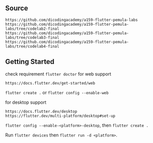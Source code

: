 ## Source
```
https://github.com/dicodingacademy/a159-flutter-pemula-labs
https://github.com/dicodingacademy/a159-flutter-pemula-labs/tree/codelab2-final
https://github.com/dicodingacademy/a159-flutter-pemula-labs/tree/codelab3-final
https://github.com/dicodingacademy/a159-flutter-pemula-labs/tree/codelab4-final
```

## Getting Started
check requirement `flutter doctor`
for web support
```
https://docs.flutter.dev/get-started/web
```
`flutter create .` or `flutter config --enable-web`

for desktop support
```
https://docs.flutter.dev/desktop
https://flutter.dev/multi-platform/desktop#set-up
```
`flutter config --enable-<platform>-desktop`, then `flutter create .`

Run `flutter devices` then `flutter run -d <platform>`.